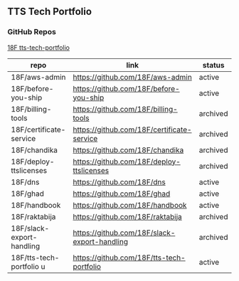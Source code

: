 ## TTS Tech Portfolio
### GitHub Repos
[18F tts-tech-portfolio](https://github.com/orgs/18F/teams/tts-tech-portfolio/repositories)

| repo  | link   | status    |
|---|---|---|
|18F/aws-admin    | https://github.com/18F/aws-admin  |     active|
|18F/before-you-ship    | https://github.com/18F/before-you-ship  | active|
|18F/billing-tools    | https://github.com/18F/billing-tools  |     archived|
|18F/certificate-service    |  https://github.com/18F/certificate-service |     archived|
|18F/chandika    | https://github.com/18F/chandika  |     archived|
|18F/deploy-ttslicenses    | https://github.com/18F/deploy-ttslicenses  |     archived|
|18F/dns    | https://github.com/18F/dns  |     active|
|18F/ghad    |  https://github.com/18F/ghad |     active|
|18F/handbook    | https://github.com/18F/handbook  |     active|
|18F/raktabija    | https://github.com/18F/raktabija  |     archived|
|18F/slack-export-handling   | https://github.com/18F/slack-export-handling  |     archived|
|18F/tts-tech-portfolio u   | https://github.com/18F/tts-tech-portfolio  |     active|
